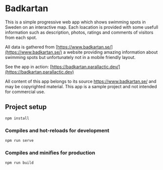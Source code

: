 # Badkartan

This is a simple progressive web app which shows swimming spots in Sweden on an interactive map. Each loacation is provided with some usefull information such as description, photos, ratings and comments of visitors from each spot.

All data is gathered from [https://www.badkartan.se/](https://www.badkartan.se/) a website providing amazing information about swimming spots but unfortunately not in a mobile friendly layout.

See the app in action: [https://badkartan.parallactic.dev/](https://badkartan.parallactic.dev)

All content of this app belongs to its source https://www.badkartan.se/ and may be copyrighted material. This app is a sample project and not intended for commercial use.


## Project setup
```
npm install
```

### Compiles and hot-reloads for development
```
npm run serve
```

### Compiles and minifies for production
```
npm run build
```